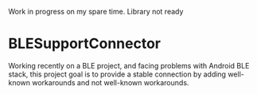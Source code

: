 
Work in progress on my spare time. Library not ready

# BLESupportConnector
Working recently on a BLE project, and facing problems with Android BLE stack, this project goal is to provide a stable connection by adding well-known workarounds and not well-known workarounds.
